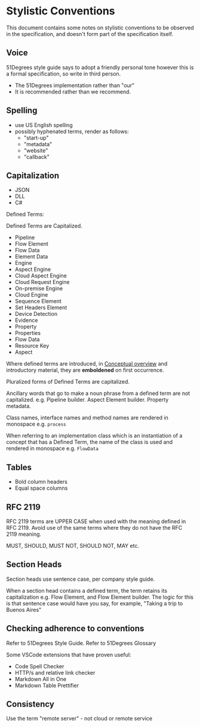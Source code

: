 # Stylistic Conventions

This document contains some notes on stylistic conventions to be observed
in the specification, and doesn't form part of the specification itself.

## Voice

51Degrees style guide says to adopt a friendly personal tone
however this is a formal specification, so write in third person.

- The 51Degrees implementation rather than "our"
- It is recommended rather than we recommend.

## Spelling

- use US English spelling
- possibly hyphenated terms, render as follows:
  - "start-up"
  - "metadata"
  - "website"
  - "callback"

## Capitalization

- JSON
- DLL
- C#

Defined Terms:

Defined Terms are Capitalized.

- Pipeline
- Flow Element
- Flow Data
- Element Data
- Engine
- Aspect Engine
- Cloud Aspect Engine
- Cloud Request Engine
- On-premise Engine
- Cloud Engine
- Sequence Element
- Set Headers Element
- Device Detection
- Evidence
- Property
- Properties
- Flow Data
- Resource Key
- Aspect

Where defined terms are introduced, in
[Conceptual overview](pipeline-specification/conceptual-overview.md)
and introductory material, they are **emboldened** on first occurrence.

Pluralized forms of Defined Terms are capitalized.

Ancillary words that go to make a noun phrase from a defined term are not
capitalized. e.g. Pipeline builder. Aspect Element builder. Property metadata.

Class names, interface names and method names are rendered in monospace e.g. `process`

When referring to an implementation class which is an instantiation
of a concept that has a Defined Term, the name of
the class is used and rendered in monospace e.g. `FlowData`

## Tables

- Bold column headers
- Equal space columns

## RFC 2119

RFC 2119 terms are UPPER CASE when used with the meaning defined in RFC 2119.
Avoid use of the same terms where they do not have the RFC 2119 meaning.

MUST, SHOULD, MUST NOT, SHOULD NOT, MAY etc.

## Section Heads

Section heads use sentence case, per company style guide.

When a section head contains a defined term, the term retains its
capitalization e.g. Flow Element, and Flow Element builder. The logic for this
is that sentence case would have you say, for example,
"Taking a trip to Buenos Aires"

## Checking adherence to conventions

Refer to 51Degrees Style Guide.
Refer to 51Degrees Glossary

Some VSCode extensions that have proven useful:

- Code Spell Checker
- HTTP/s and relative link checker
- Markdown All in One
- Markdown Table Prettifier

## Consistency

Use the term "remote server" - not cloud or remote service
